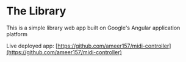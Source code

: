 # The Library

This is a simple library web app built on Google's Angular application platform

Live deployed app: [https://github.com/ameer157/midi-controller](https://github.com/ameer157/midi-controller)
